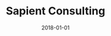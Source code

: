 ---
layout: site
title: "Sapient Consulting"
date: 2018-01-01
categories: [community]
version: 4.1.3
major: 4
minor: 1
patch: 3
slug: sapient-consulting
link: https://www.sapientconsulting.com/
permalink: /sites/:slug
---